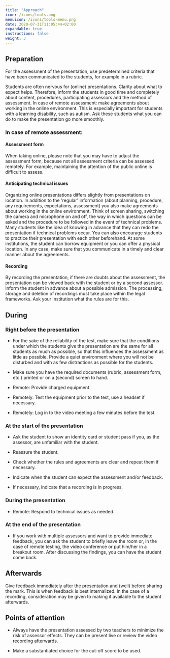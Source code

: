 ```yaml
---
title: "Approach"
icon: /icons/tools.png
menuicon: /icons/tools-menu.png
date: 2020-07-31T11:05:44+02:00
expandable: true
instructions: false
weight: 3
---
```


## Preparation

For the assessment of the presentation, use predetermined criteria that have been communicated to the students, for example in a rubric.

Students are often nervous for (online) presentations. Clarity about what to expect helps. Therefore, inform the students in good time and completely about content, procedures, participating assessors and the method of assessment. In case of remote assessment: make agreements about working in the online environment. This is especially important for students with a learning disability, such as autism. Ask these students what you can do to make the presentation go more smoothly.

### In case of remote assessment:

#### Assessment form

When taking online, please note that you may have to adjust the assessment form, because not all assessment criteria can be assessed remotely. For example, maintaining the attention of the public online is difficult to assess.

#### Anticipating technical issues

Organizing online presentations differs slightly from presentations on location. In addition to the 'regular' information (about planning, procedure, any requirements, expectations, assessment) you also make agreements about working in the online environment. Think of screen sharing, switching the camera and microphone on and off, the way in which questions can be asked and the procedure to be followed in the event of technical problems. Many students like the idea of knowing in advance that they can redo the presentation if technical problems occur. You can also encourage students to practice their presentation with each other beforehand. At some institutions, the student can borrow equipment or you can offer a physical location. In any case, make sure that you communicate in a timely and clear manner about the agreements.

#### Recording

By recording the presentation, if there are doubts about the assessment, the presentation can be viewed back with the student or by a second assessor. Inform the student in advance about a possible admission. The processing, storage and deletion of recordings must take place within the legal frameworks. Ask your institution what the rules are for this.

## During

### Right before the presentation

* For the sake of the reliability of the test, make sure that the conditions under which the students give the presentation are the same for all students as much as possible, so that this influences the assessment as little as possible. Provide a quiet environment where you will not be disturbed and with as few distractions as possible for the students.

* Make sure you have the required documents (rubric, assessment form, etc.) printed or on a (second) screen to hand.

* Remote: Provide charged equipment.

* Remotely: Test the equipment prior to the test, use a headset if necessary.

* Remotely: Log in to the video meeting a few minutes before the test.

### At the start of the presentation

* Ask the student to show an identity card or student pass if you, as the assessor, are unfamiliar with the student.

* Reassure the student.

* Check whether the rules and agreements are clear and repeat them if necessary.

* Indicate when the student can expect the assessment and/or feedback.

* If necessary, indicate that a recording is in progress.

### During the presentation

* Remote: Respond to technical issues as needed.

### At the end of the presentation

* If you work with multiple assessors and want to provide immediate feedback, you can ask the student to briefly leave the room or, in the case of remote testing, the video conference or put him/her in a breakout room. After discussing the findings, you can have the student come back.

## Afterwards

Give feedback immediately after the presentation and (well) before sharing the mark. This is when feedback is best internalized. In the case of a recording, consideration may be given to making it available to the student afterwards.

## Points of attention

* Always have the presentation assessed by two teachers to minimize the risk of assessor effects. They can be present live or review the video recording afterwards.

* Make a substantiated choice for the cut-off score to be used.